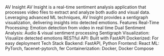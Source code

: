 AV Insight
AV Insight is a real-time sentiment analysis application that processes video files to extract and analyze both audio and visual data. Leveraging advanced ML techniques, AV Insight provides a sentigraph visualization, delivering insights into detected emotions.
Features
Real-Time Processing: Emotion detection from video in real time
Dual Sentiment Analysis: Audio & visual sentiment processing
Sentigraph Visualization: Visualize detected emotions
RESTful API: Built with FastAPI
Dockerized: For easy deployment
Tech Stack
Backend: FastAPI, Python
Frontend: React
ML: PyTorch, facenet-pytorch, fer
Containerization: Docker, Docker Compose

